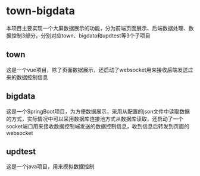 # town-bigdata
本项目主要实现一个大屏数据展示的功能，分为前端页面展示、后端数据处理、数据控制3部分，分别对应town、bigdata和updtest等3个子项目

## town
这是一个vue项目，除了页面数据展示，还启动了websocket用来接收后端发送过来的数据控制信息

## bigdata
这是一个SpringBoot项目，为方便数据展示，采用从配置的json文件中读取数据的方式，实际情况中可以采用数据库连接池方式从数据库读取，还启动了一个socket端口用来接收数据控制端发送的数据控制信息，收到信息后转发到页面的websocket

## updtest
这是一个java项目，用来模拟数据控制
